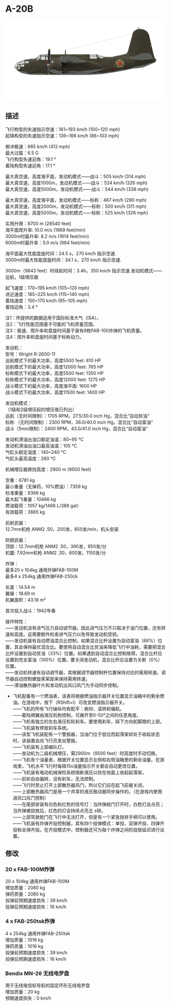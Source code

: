 # A-20B  
  
![a20b](../images/a20b.png)  
  
## 描述  
  
飞行构型的失速指示空速：161~193 km/h (100~120 mph)  
起降构型的失速指示空速：139~166 km/h (86~103 mph)  
  
俯冲极速：665 km/h (412 mph)  
最大过载：6.5 G  
飞行构型失速迎角：19.1 °  
着陆构型失速迎角：17.1 °  
  
最大真空速，高度海平面，发动机模式——战斗：505 km/h (314 mph)  
最大真空速，高度1000m，发动机模式——战斗：524 km/h (326 mph)  
最大真空速，高度5000m，发动机模式——战斗：544 km/h (338 mph)  
  
最大真空速，高度海平面，发动机模式——标称：467 km/h (290 mph)  
最大真空速，高度2000m，发动机模式——标称：500 km/h (311 mph)  
最大真空速，高度5000m，发动机模式——标称：525 km/h (326 mph)  
  
实用升限：8700 m (28540 feet)  
海平面爬升率: 10.0 m/s (1969 feet/min)  
3000m时最升率: 8.2 m/s (1614 feet/min)  
6000m时最升率：5.0 m/s (984 feet/min)  
  
海平面最大性能盘旋时间：24.5  s，270 km/h 指示空速.  
3000m时最大性能盘旋时间：34.1 s，270 km/h 指示空速.  
  
3000m（9843 feet）时续航时间：3.4h，350 km/h 指示空速.发动机模式——巡航，1级增压器  
  
起飞速度：170~195 km/h (105~120 mph)  
进近速度：185~225 km/h (115~140 mph)  
着陆速度：150~170 km/h (95~105 mph)  
着陆迎角：3.4 °  
  
注1：所提供的数据适用于国际标准大气（ISA）。  
注2：飞行性能范围基于可能的飞机质量范围。  
注3：极速、爬升率和盘旋时间基于装有8枚FAB-100炸弹的飞机质量。  
注4：爬升率和盘旋时间基于标称动力。  
  
发动机：  
型号：Wright R-2600-11  
巡航模式下的最大功率，高度5500 feet: 810 HP  
巡航模式下的最大功率，高度12000 feet: 765 HP  
标称模式下的最大功率，高度5500 feet: 1350 HP  
标称模式下的最大功率，高度12000 feet: 1275 HP  
战斗模式下的最大功率，高度海平面: 1600 HP  
战斗模式下的最大功率，高度11500 feet: 1400 HP  
  
发动机模式：  
（1级和2级增压起的增压值已列出）  
巡航（无时间限制）：1705 RPM，27.5/30.0 inch Hg，混合比“自动贫油”   
标称 （无时间限制）：2300 RPM，36.0/40.0 inch Hg，混合比“自动富油”   
战斗（5min限制）：2400 RPM，43.0/41.0 inch Hg，混合比“自动富油”   
  
发动机滑油出油口额定油温：80~95 °C  
发动机滑油出油口最高油温：105 °C  
气缸头额定温度：140~240 °C  
气缸头最高温度：260 °C  
  
机械增压器换挡高度：2900 m (9500 feet)  
  
空重：6781 kg  
最小重量（无弹药、10%燃油）：7359 kg  
标准重量：8366 kg  
最大起飞重量：10466 kg  
燃油载荷：1057 kg/1468 L/388 gal）  
有效载荷：3665 kg  
  
前射武器：  
12.7mm机枪 ANM2 .50，200发，850发/min，机头安装  
  
防御武器：  
顶部：12.7mm机枪 ANM2 .50，390发，850发/分  
机腹: 7.92mm机枪 ANM2 .30，600发，1150发/分  
  
炸弹：  
最多20 x 104kg 通用炸弹FAB-100M  
最多4 x 254kg 通用炸弹FAB-250ck  
  
长度：14.54 m  
翼展：18.69 m  
机翼面积：43.18 m²  
  
首次投入战斗：1942年春  
  
操作特性：  
——发动机没有进气压力自动调节器。因此进气压力不只取决于油门位置，还有转速和高度。这需要额外检查进气压力以免导致发动机受损。  
——发动机装有自动燃油混合比控制，如果混合比杆设置为自动富油（66%）位置，其会保持最优混合比。要使用自动混合比贫油来降低飞行中油耗，需要把混合比杆设置到自动贫油（33%）位置。如果遇到自动混合比控制故障，混合比杆应设置到完全富油（100%）位置。要关闭发动机，混合比杆应设置为关断（0%）位置。  
——发动机转速有自动调节器，其根据调节器控制杆位置保持对应的需用转速。调节器自动控制螺旋桨桨距来保持需用转速。  
——滑油散热器叶片和发动机出风口风门为手动同步控制。  
- 飞机配备有一个燃油表，该表将根据燃油指示器开关位置显示油箱中的剩余燃油。在游戏中，按下（RShift+I）可改变燃油指示器开关。  
——飞机的所有飞行操纵均有配平：俯仰、滚转和偏航。  
——着陆襟翼由液压机构控制，可展开至0-50°之间的任意角度。  
——飞机有独立的左右液压机轮刹车。要使用刹车，踩下方向舵脚蹬的上部。  
——飞机装有停放刹车系统。  
——该型飞机装配有一个警报器，当油门位于低位而起落架却处于收起状态时，该装置会向飞行员发出警报。  
——飞机装有上部编队灯。  
——发动机为二级机械增压，需2900m（9500 feet）时高度时手动切换。  
——飞机有个油量表，根据开关位置显示左侧和右侧油箱里的剩余油量。在游戏里，飞机水平飞行时每隔15s油量指示开关都会自动更改位置。  
——飞机装有电动机械保险系统阻断液压以防在地面上收起起落架。  
——前轮自由偏转，没有刹车，无法控制。  
——飞行时禁止打开上部散热器风门，所以它们应在起飞前被关闭。  
——上部散热器风门是用一个共享的液压致动器同步操作的。（在游戏内使用进风口风门控制）  
——在尾部安装有白色和红色的信号灯：当炸弹舱门打开时，白色灯会点亮；当炸弹被投放后，红色的灯会持续点亮五 s钟。  
——上部驾驶舱门在飞行中无法打开，但是有一个紧急抛弃手柄可以使用。  
——飞机装有炸弹齐投控制器，其有四个投弹模式：单投、双弹齐投、四弹齐投和全弹齐投。在齐投模式中，控制器还可为每个炸弹之间的投放延迟进行设置。  
  
## 修改  
  
  
### 20 x FAB-100M炸弹  
  
20 x 104kg 通用炸弹FAB-100M  
增加质量：2080 kg  
弹药质量：2080 kg  
投弹前预期速度损失：39 km/h  
投弹后预期速度损失：16 km/h  
  
### 4 x FAB-250tsk炸弹  
  
4 x 254kg 通用炸弹FAB-250tsk  
增加质量：1016 kg  
弹药质量：1016 kg  
投弹前预期速度损失：39 km/h  
投弹后预期速度损失：16 km/h  
  
### Bendix MN-26 无线电罗盘  
  
用于无线电信标导航的固定环形无线电罗盘  
增加质量：20 kg  
预期速度损失：0 km/h  